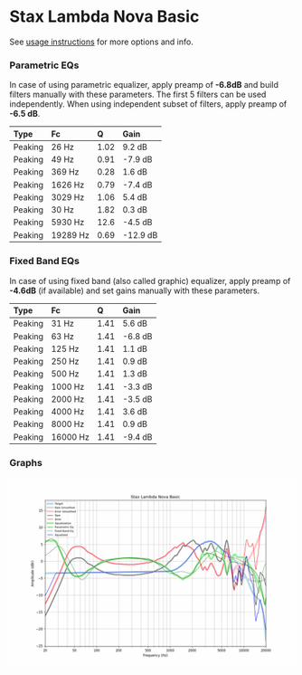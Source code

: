 # Stax Lambda Nova Basic
See [usage instructions](https://github.com/jaakkopasanen/AutoEq#usage) for more options and info.

### Parametric EQs
In case of using parametric equalizer, apply preamp of **-6.8dB** and build filters manually
with these parameters. The first 5 filters can be used independently.
When using independent subset of filters, apply preamp of **-6.5 dB**.

| Type    | Fc       |     Q | Gain     |
|:--------|:---------|:------|:---------|
| Peaking | 26 Hz    |  1.02 | 9.2 dB   |
| Peaking | 49 Hz    |  0.91 | -7.9 dB  |
| Peaking | 369 Hz   |  0.28 | 1.6 dB   |
| Peaking | 1626 Hz  |  0.79 | -7.4 dB  |
| Peaking | 3029 Hz  |  1.06 | 5.4 dB   |
| Peaking | 30 Hz    |  1.82 | 0.3 dB   |
| Peaking | 5930 Hz  | 12.6  | -4.5 dB  |
| Peaking | 19289 Hz |  0.69 | -12.9 dB |

### Fixed Band EQs
In case of using fixed band (also called graphic) equalizer, apply preamp of **-4.6dB**
(if available) and set gains manually with these parameters.

| Type    | Fc       |    Q | Gain    |
|:--------|:---------|:-----|:--------|
| Peaking | 31 Hz    | 1.41 | 5.6 dB  |
| Peaking | 63 Hz    | 1.41 | -6.8 dB |
| Peaking | 125 Hz   | 1.41 | 1.1 dB  |
| Peaking | 250 Hz   | 1.41 | 0.9 dB  |
| Peaking | 500 Hz   | 1.41 | 1.3 dB  |
| Peaking | 1000 Hz  | 1.41 | -3.3 dB |
| Peaking | 2000 Hz  | 1.41 | -3.5 dB |
| Peaking | 4000 Hz  | 1.41 | 3.6 dB  |
| Peaking | 8000 Hz  | 1.41 | 0.9 dB  |
| Peaking | 16000 Hz | 1.41 | -9.4 dB |

### Graphs
![](./Stax%20Lambda%20Nova%20Basic.png)